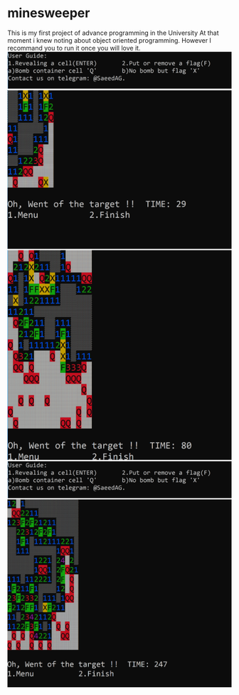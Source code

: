 # minesweeper
This is my first project of advance programming in the University
At that moment i knew noting about object oriented programming. However I recommand you to run it once you will love it.
![user guide](https://github.com/SaeedAllGray/minesweeper/blob/master/images/image%204.PNG)
![game](https://github.com/SaeedAllGray/minesweeper/blob/master/images/image%201.PNG)
![game](https://github.com/SaeedAllGray/minesweeper/blob/master/images/image%202.PNG)
![game](https://github.com/SaeedAllGray/minesweeper/blob/master/images/image%204.PNG)
![leaderboard](https://github.com/SaeedAllGray/minesweeper/blob/master/images/image%205.PNG)
